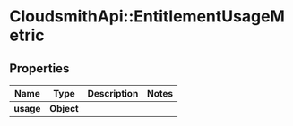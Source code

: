 # CloudsmithApi::EntitlementUsageMetric

## Properties
Name | Type | Description | Notes
------------ | ------------- | ------------- | -------------
**usage** | **Object** |  | 


